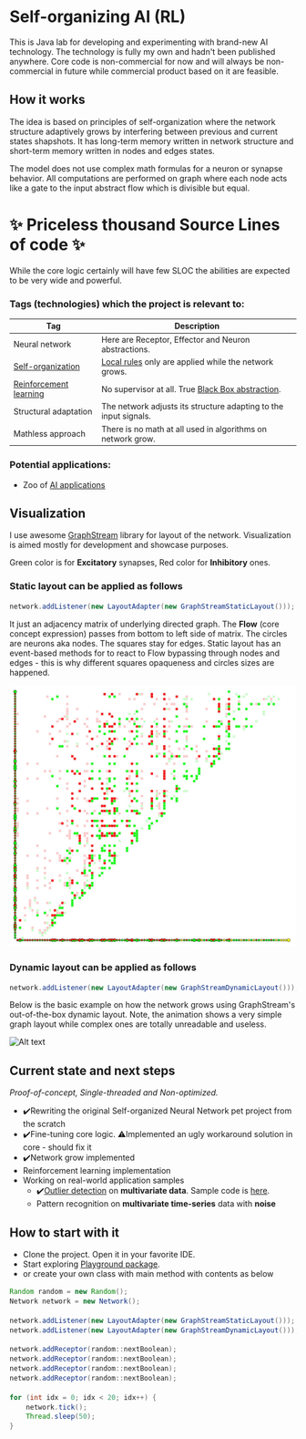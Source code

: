 # Self-organizing AI (RL)
This is Java lab for developing and experimenting with brand-new AI technology.
The technology is fully my own and hadn't been published anywhere.
Core code is non-commercial for now and will always be non-commercial in future while commercial product based on it are feasible.

## How it works

The idea is based on principles of self-organization where the network structure adaptively grows by interfering between previous and current states shapshots. It has long-term memory written in network structure and short-term memory written in nodes and edges states. 

The model does not use complex math formulas for a neuron or synapse behavior. All computations are performed on graph where each node acts like a gate to the input abstract flow which is divisible but equal.

# ✨ Priceless thousand Source Lines of code ✨

While the core logic certainly will have few SLOC the abilities are expected to be very wide and powerful.

### Tags (technologies) which the project is relevant to:

| Tag | Description |
| --- | --- |
| Neural network | Here are Receptor, Effector and Neuron abstractions. |
| [Self-organization](https://en.wikipedia.org/wiki/Self-organization) | [Local rules](https://en.wikipedia.org/wiki/Cellular_automaton) only are applied while the network grows. |
| [Reinforcement learning](https://en.wikipedia.org/wiki/Reinforcement_learning) | No supervisor at all. True [Black Box abstraction](https://en.wikipedia.org/wiki/Black_box). |
| Structural adaptation | The network adjusts its structure adapting to the input signals. |
| Mathless approach | There is no math at all used in algorithms on network grow. |

### Potential applications:

- Zoo of [AI applications](https://en.wikipedia.org/wiki/Applications_of_artificial_intelligence)

## Visualization

I use awesome [GraphStream](https://graphstream-project.org/) library for layout of the network.
Visualization is aimed mostly for development and showcase purposes. 

Green color is for **Excitatory** synapses, Red color for **Inhibitory** ones. 

### Static layout can be applied as follows

``` java 
network.addListener(new LayoutAdapter(new GraphStreamStaticLayout()));
```
It just an adjacency matrix of underlying directed graph. The **Flow** (core concept expression) passes from bottom to left side of matrix. 
The circles are neurons aka nodes. The squares stay for edges.
Static layout has an event-based methods for to react to Flow bypassing through nodes and edges - 
this is why different squares opaqueness and circles sizes are happened.

![Alt text](src/main/resources/git/scr1.jpg?raw=true "Static layout")

### Dynamic layout can be applied as follows

``` java 
network.addListener(new LayoutAdapter(new GraphStreamDynamicLayout()));
```

Below is the basic example on how the network grows using GraphStream's out-of-the-box dynamic layout. Note, the animation shows a very simple graph layout while complex ones are totally unreadable and useless. 

![Alt text](src/main/resources/git/dynlay.gif?raw=true "Dynamic layout")

## Current state and next steps

_Proof-of-concept, Single-threaded and Non-optimized._

- ✔️Rewriting the original Self-organized Neural Network pet project from the scratch
- ✔️Fine-tuning core logic. ⚠️Implemented an ugly workaround solution in core - should fix it
- ✔️Network grow implemented 
- Reinforcement learning implementation
- Working on real-world application samples
  - ✔️[Outlier detection](https://en.wikipedia.org/wiki/Anomaly_detection) on **multivariate data**. Sample code is [here](https://github.com/sturex/sonn/blob/master/src/main/java/samples/OutlierDetectionSample.java).
  - Pattern recognition on **multivariate time-series** data with **noise**


## How to start with it

- Clone the project. Open it in your favorite IDE.
- Start exploring [Playground package](https://github.com/sturex/sonn/tree/master/src/main/java/playground).
- or create your own class with main method with contents as below



``` java
Random random = new Random();
Network network = new Network();

network.addListener(new LayoutAdapter(new GraphStreamStaticLayout()));
network.addListener(new LayoutAdapter(new GraphStreamDynamicLayout()));

network.addReceptor(random::nextBoolean);
network.addReceptor(random::nextBoolean);
network.addReceptor(random::nextBoolean);
network.addReceptor(random::nextBoolean);

for (int idx = 0; idx < 20; idx++) {
    network.tick();
    Thread.sleep(50);
}
```

